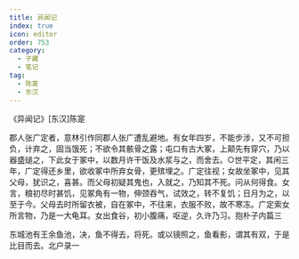 ```yaml
---
title: 异闻记
index: true
icon: editor
order: 753
category:
  - 子藏
  - 笔记
tag:
  - 陈寔
  - 东汉
---
```


《异闻记》[东汉]陈寔  

郡人张广定者，意林引作同郡人张广遭乱避地。有女年四岁，不能步涉，又不可担负，计弃之，固当饿死；不欲令其骸骨之露；屯口有古大冢，上颠先有穿穴，乃以器盛缒之，下此女于冢中，以数月许干饭及水浆与之，而舍去。○世平定，其闲三年，广定得还乡里，欲收冢中所弃女骨，更殡埋之。广定往视；女故坐冢中，见其父母，犹识之，喜甚。而父母初疑其鬼也，入就之，乃知其不死。问从何得食。女言，粮初尽时甚饥，见冢角有一物，伸颈吞气，试效之，转不复饥；日月为之，以至于今。父母去时所留衣被，自在冢中，不往来，衣服不败，故不寒冻。广定索女所言物，乃是一大龟耳。女出食谷，初小腹痛，呕逆，久许乃习。抱朴子内篇三  

东城池有王余鱼池，决，鱼不得去，将死。或以镜照之，鱼看影，谓其有双，于是比目而去。北户录一  
